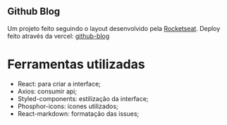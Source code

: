 ## Github Blog
Um projeto feito seguindo o layout desenvolvido pela [Rocketseat](https://rocketseat.com). 
Deploy feito através da vercel: [github-blog](https://github-blog-omega.vercel.app)

# Ferramentas utilizadas
- React: para criar a interface;
- Axios: consumir api;
- Styled-components: estilização da interface;
- Phosphor-icons: ícones utilizados;
- React-markdown: formatação das issues;
